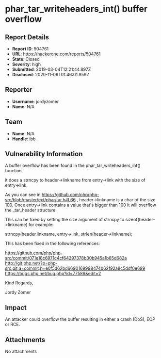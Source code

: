 # phar_tar_writeheaders_int() buffer overflow

## Report Details
- **Report ID**: 504761
- **URL**: https://hackerone.com/reports/504761
- **State**: Closed
- **Severity**: high
- **Submitted**: 2019-03-04T12:21:44.897Z
- **Disclosed**: 2020-11-09T01:46:01.959Z

## Reporter
- **Username**: jordyzomer
- **Name**: N/A

## Team
- **Name**: N/A
- **Handle**: ibb

## Vulnerability Information
A buffer overflow has been found in the phar_tar_writeheaders_int() function.

it does a strncpy to header->linkname from entry->link with the size of entry->link.

As you can see in https://github.com/php/php-src/blob/master/ext/phar/tar.h#L66 , header->linkname is a char of the size 100. Once entry->link contains a value that's bigger than 100 it will overflow the _tar_header structure.

This can be fixed by setting the size argument of strncpy to sizeof(header->linkname) for example:

strncpy(header.linkname, entry->link, strlen(header->linkname);

This has been fixed in the following references:

https://github.com/php/php-src/commit/071e18c6971c4cf64297378b30b945a1b85d682a
http://git.php.net/?p=php-src.git;a=commit;h=e0f5d62bd6690169998474b62f92a8c5ddf0e699
https://bugs.php.net/bug.php?id=77586&edit=2

Kind Regards,

Jordy Zomer

## Impact

An attacker could overflow the buffer resulting in either a crash (DoS), EOP or RCE.

## Attachments
No attachments
